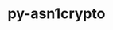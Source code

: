---
title: "py-asn1crypto"
layout: cache
categories: [package, develop]
meta: {"versions": ["1.4.0", "1.5.1"], "compilers": ["gcc@=7.5.0"], "oss": ["ubuntu18.04"], "platforms": ["linux"], "targets": ["x86_64", "x86_64_v3"], "stacks": ["radiuss", "root"], "num_specs": 55, "num_specs_by_stack": {"radiuss": 55, "root": 55}}
spec_details: [{"hash": "5fubxohj5emgisclqc6ruefkzuml35hu", "compiler": "gcc@=7.5.0", "versions": ["1.4.0"], "os": "ubuntu18.04", "platform": "linux", "target": "x86_64", "variants": [], "stacks": ["radiuss", "root"], "size": "-", "tarball": "https://binaries.spack.io/develop/build_cache/linux-ubuntu18.04-x86_64/gcc-7.5.0/py-asn1crypto-1.4.0/linux-ubuntu18.04-x86_64-gcc-7.5.0-py-asn1crypto-1.4.0-5fubxohj5emgisclqc6ruefkzuml35hu.spack"}, {"hash": "ha3fjetaazhxxdyyvfv5qmkruaamqr5f", "compiler": "gcc@=7.5.0", "versions": ["1.5.1"], "os": "ubuntu18.04", "platform": "linux", "target": "x86_64", "variants": ["build_system=python_pip"], "stacks": ["radiuss", "root"], "size": "-", "tarball": "https://binaries.spack.io/develop/build_cache/linux-ubuntu18.04-x86_64/gcc-7.5.0/py-asn1crypto-1.5.1/linux-ubuntu18.04-x86_64-gcc-7.5.0-py-asn1crypto-1.5.1-ha3fjetaazhxxdyyvfv5qmkruaamqr5f.spack"}, {"hash": "5tjpmw4ncstjt27llawxr4nsznceschn", "compiler": "gcc@=7.5.0", "versions": ["1.4.0"], "os": "ubuntu18.04", "platform": "linux", "target": "x86_64", "variants": [], "stacks": ["radiuss", "root"], "size": "-", "tarball": "https://binaries.spack.io/develop/build_cache/linux-ubuntu18.04-x86_64/gcc-7.5.0/py-asn1crypto-1.4.0/linux-ubuntu18.04-x86_64-gcc-7.5.0-py-asn1crypto-1.4.0-5tjpmw4ncstjt27llawxr4nsznceschn.spack"}, {"hash": "tthr6k6lx5ihf5klqmz5r4xfsva6rlvv", "compiler": "gcc@=7.5.0", "versions": ["1.4.0"], "os": "ubuntu18.04", "platform": "linux", "target": "x86_64", "variants": [], "stacks": ["radiuss", "root"], "size": "-", "tarball": "https://binaries.spack.io/develop/build_cache/linux-ubuntu18.04-x86_64/gcc-7.5.0/py-asn1crypto-1.4.0/linux-ubuntu18.04-x86_64-gcc-7.5.0-py-asn1crypto-1.4.0-tthr6k6lx5ihf5klqmz5r4xfsva6rlvv.spack"}, {"hash": "rzqdmt6wat427s3pmn4jflrnkgzoeuxw", "compiler": "gcc@=7.5.0", "versions": ["1.4.0"], "os": "ubuntu18.04", "platform": "linux", "target": "x86_64", "variants": [], "stacks": ["radiuss", "root"], "size": "-", "tarball": "https://binaries.spack.io/develop/build_cache/linux-ubuntu18.04-x86_64/gcc-7.5.0/py-asn1crypto-1.4.0/linux-ubuntu18.04-x86_64-gcc-7.5.0-py-asn1crypto-1.4.0-rzqdmt6wat427s3pmn4jflrnkgzoeuxw.spack"}, {"hash": "a5tijm3to24zsegpzkp4xapqbu5egiul", "compiler": "gcc@=7.5.0", "versions": ["1.4.0"], "os": "ubuntu18.04", "platform": "linux", "target": "x86_64", "variants": [], "stacks": ["radiuss", "root"], "size": "-", "tarball": "https://binaries.spack.io/develop/build_cache/linux-ubuntu18.04-x86_64/gcc-7.5.0/py-asn1crypto-1.4.0/linux-ubuntu18.04-x86_64-gcc-7.5.0-py-asn1crypto-1.4.0-a5tijm3to24zsegpzkp4xapqbu5egiul.spack"}, {"hash": "5mreenkqplgp3pdwb7iin73p7vdsille", "compiler": "gcc@=7.5.0", "versions": ["1.4.0"], "os": "ubuntu18.04", "platform": "linux", "target": "x86_64", "variants": [], "stacks": ["radiuss", "root"], "size": "-", "tarball": "https://binaries.spack.io/develop/build_cache/linux-ubuntu18.04-x86_64/gcc-7.5.0/py-asn1crypto-1.4.0/linux-ubuntu18.04-x86_64-gcc-7.5.0-py-asn1crypto-1.4.0-5mreenkqplgp3pdwb7iin73p7vdsille.spack"}, {"hash": "fotqcgsrpnet7wneq3xn4iy7z3lb6o2y", "compiler": "gcc@=7.5.0", "versions": ["1.5.1"], "os": "ubuntu18.04", "platform": "linux", "target": "x86_64", "variants": [], "stacks": ["radiuss", "root"], "size": "-", "tarball": "https://binaries.spack.io/develop/build_cache/linux-ubuntu18.04-x86_64/gcc-7.5.0/py-asn1crypto-1.5.1/linux-ubuntu18.04-x86_64-gcc-7.5.0-py-asn1crypto-1.5.1-fotqcgsrpnet7wneq3xn4iy7z3lb6o2y.spack"}, {"hash": "65r6u4aa4x4cu4s6rc3bzsjyy54uxytv", "compiler": "gcc@=7.5.0", "versions": ["1.4.0"], "os": "ubuntu18.04", "platform": "linux", "target": "x86_64", "variants": [], "stacks": ["radiuss", "root"], "size": "-", "tarball": "https://binaries.spack.io/develop/build_cache/linux-ubuntu18.04-x86_64/gcc-7.5.0/py-asn1crypto-1.4.0/linux-ubuntu18.04-x86_64-gcc-7.5.0-py-asn1crypto-1.4.0-65r6u4aa4x4cu4s6rc3bzsjyy54uxytv.spack"}, {"hash": "7a5kwxkcjwd6fyjh5jyczcl4dg7m4go7", "compiler": "gcc@=7.5.0", "versions": ["1.4.0"], "os": "ubuntu18.04", "platform": "linux", "target": "x86_64", "variants": [], "stacks": ["radiuss", "root"], "size": "-", "tarball": "https://binaries.spack.io/develop/build_cache/linux-ubuntu18.04-x86_64/gcc-7.5.0/py-asn1crypto-1.4.0/linux-ubuntu18.04-x86_64-gcc-7.5.0-py-asn1crypto-1.4.0-7a5kwxkcjwd6fyjh5jyczcl4dg7m4go7.spack"}, {"hash": "vb2lrww5s2lwszo5jjxqlhc3cmcmkkmt", "compiler": "gcc@=7.5.0", "versions": ["1.4.0"], "os": "ubuntu18.04", "platform": "linux", "target": "x86_64", "variants": [], "stacks": ["radiuss", "root"], "size": "-", "tarball": "https://binaries.spack.io/develop/build_cache/linux-ubuntu18.04-x86_64/gcc-7.5.0/py-asn1crypto-1.4.0/linux-ubuntu18.04-x86_64-gcc-7.5.0-py-asn1crypto-1.4.0-vb2lrww5s2lwszo5jjxqlhc3cmcmkkmt.spack"}, {"hash": "aslkm2oojdkg4limqddinb7vgtiqea3t", "compiler": "gcc@=7.5.0", "versions": ["1.4.0"], "os": "ubuntu18.04", "platform": "linux", "target": "x86_64", "variants": [], "stacks": ["radiuss", "root"], "size": "-", "tarball": "https://binaries.spack.io/develop/build_cache/linux-ubuntu18.04-x86_64/gcc-7.5.0/py-asn1crypto-1.4.0/linux-ubuntu18.04-x86_64-gcc-7.5.0-py-asn1crypto-1.4.0-aslkm2oojdkg4limqddinb7vgtiqea3t.spack"}, {"hash": "ttrxugciorfqqoplhfht4uok4lin7fsr", "compiler": "gcc@=7.5.0", "versions": ["1.4.0"], "os": "ubuntu18.04", "platform": "linux", "target": "x86_64", "variants": [], "stacks": ["radiuss", "root"], "size": "-", "tarball": "https://binaries.spack.io/develop/build_cache/linux-ubuntu18.04-x86_64/gcc-7.5.0/py-asn1crypto-1.4.0/linux-ubuntu18.04-x86_64-gcc-7.5.0-py-asn1crypto-1.4.0-ttrxugciorfqqoplhfht4uok4lin7fsr.spack"}, {"hash": "dkdnvgw7apbqqss4uxcnfiweldfvuh6g", "compiler": "gcc@=7.5.0", "versions": ["1.4.0"], "os": "ubuntu18.04", "platform": "linux", "target": "x86_64", "variants": [], "stacks": ["radiuss", "root"], "size": "-", "tarball": "https://binaries.spack.io/develop/build_cache/linux-ubuntu18.04-x86_64/gcc-7.5.0/py-asn1crypto-1.4.0/linux-ubuntu18.04-x86_64-gcc-7.5.0-py-asn1crypto-1.4.0-dkdnvgw7apbqqss4uxcnfiweldfvuh6g.spack"}, {"hash": "zgq627zg3el7wo6zckunrt645tjihn3k", "compiler": "gcc@=7.5.0", "versions": ["1.4.0"], "os": "ubuntu18.04", "platform": "linux", "target": "x86_64", "variants": [], "stacks": ["radiuss", "root"], "size": "-", "tarball": "https://binaries.spack.io/develop/build_cache/linux-ubuntu18.04-x86_64/gcc-7.5.0/py-asn1crypto-1.4.0/linux-ubuntu18.04-x86_64-gcc-7.5.0-py-asn1crypto-1.4.0-zgq627zg3el7wo6zckunrt645tjihn3k.spack"}, {"hash": "6nonsays6yjlxlirubxiiqzymaskhbsx", "compiler": "gcc@=7.5.0", "versions": ["1.4.0"], "os": "ubuntu18.04", "platform": "linux", "target": "x86_64", "variants": [], "stacks": ["radiuss", "root"], "size": "-", "tarball": "https://binaries.spack.io/develop/build_cache/linux-ubuntu18.04-x86_64/gcc-7.5.0/py-asn1crypto-1.4.0/linux-ubuntu18.04-x86_64-gcc-7.5.0-py-asn1crypto-1.4.0-6nonsays6yjlxlirubxiiqzymaskhbsx.spack"}, {"hash": "jze5ic2vtyleyhycghbeqomcgkjdvc4b", "compiler": "gcc@=7.5.0", "versions": ["1.4.0"], "os": "ubuntu18.04", "platform": "linux", "target": "x86_64", "variants": [], "stacks": ["radiuss", "root"], "size": "-", "tarball": "https://binaries.spack.io/develop/build_cache/linux-ubuntu18.04-x86_64/gcc-7.5.0/py-asn1crypto-1.4.0/linux-ubuntu18.04-x86_64-gcc-7.5.0-py-asn1crypto-1.4.0-jze5ic2vtyleyhycghbeqomcgkjdvc4b.spack"}, {"hash": "ubud77urzjol5mdxjwe23ybxi4eog5wy", "compiler": "gcc@=7.5.0", "versions": ["1.4.0"], "os": "ubuntu18.04", "platform": "linux", "target": "x86_64", "variants": [], "stacks": ["radiuss", "root"], "size": "-", "tarball": "https://binaries.spack.io/develop/build_cache/linux-ubuntu18.04-x86_64/gcc-7.5.0/py-asn1crypto-1.4.0/linux-ubuntu18.04-x86_64-gcc-7.5.0-py-asn1crypto-1.4.0-ubud77urzjol5mdxjwe23ybxi4eog5wy.spack"}, {"hash": "jgs2t7caduhu5ux7btnvv5uyfoqwv6t6", "compiler": "gcc@=7.5.0", "versions": ["1.4.0"], "os": "ubuntu18.04", "platform": "linux", "target": "x86_64", "variants": [], "stacks": ["radiuss", "root"], "size": "-", "tarball": "https://binaries.spack.io/develop/build_cache/linux-ubuntu18.04-x86_64/gcc-7.5.0/py-asn1crypto-1.4.0/linux-ubuntu18.04-x86_64-gcc-7.5.0-py-asn1crypto-1.4.0-jgs2t7caduhu5ux7btnvv5uyfoqwv6t6.spack"}, {"hash": "c6uhaodlmvzgkze4fgq6vylp4fgcmqsr", "compiler": "gcc@=7.5.0", "versions": ["1.4.0"], "os": "ubuntu18.04", "platform": "linux", "target": "x86_64", "variants": [], "stacks": ["radiuss", "root"], "size": "-", "tarball": "https://binaries.spack.io/develop/build_cache/linux-ubuntu18.04-x86_64/gcc-7.5.0/py-asn1crypto-1.4.0/linux-ubuntu18.04-x86_64-gcc-7.5.0-py-asn1crypto-1.4.0-c6uhaodlmvzgkze4fgq6vylp4fgcmqsr.spack"}, {"hash": "xwa5obg42zmzohjmazkvnop544u6jlim", "compiler": "gcc@=7.5.0", "versions": ["1.4.0"], "os": "ubuntu18.04", "platform": "linux", "target": "x86_64", "variants": [], "stacks": ["radiuss", "root"], "size": "-", "tarball": "https://binaries.spack.io/develop/build_cache/linux-ubuntu18.04-x86_64/gcc-7.5.0/py-asn1crypto-1.4.0/linux-ubuntu18.04-x86_64-gcc-7.5.0-py-asn1crypto-1.4.0-xwa5obg42zmzohjmazkvnop544u6jlim.spack"}, {"hash": "exjtyzmqm2x4irvzdm6vb46hbcz4kz5f", "compiler": "gcc@=7.5.0", "versions": ["1.4.0"], "os": "ubuntu18.04", "platform": "linux", "target": "x86_64", "variants": [], "stacks": ["radiuss", "root"], "size": "-", "tarball": "https://binaries.spack.io/develop/build_cache/linux-ubuntu18.04-x86_64/gcc-7.5.0/py-asn1crypto-1.4.0/linux-ubuntu18.04-x86_64-gcc-7.5.0-py-asn1crypto-1.4.0-exjtyzmqm2x4irvzdm6vb46hbcz4kz5f.spack"}, {"hash": "ymfilodtgji37qwz7cmdx2ujlz7w3uub", "compiler": "gcc@=7.5.0", "versions": ["1.4.0"], "os": "ubuntu18.04", "platform": "linux", "target": "x86_64", "variants": [], "stacks": ["radiuss", "root"], "size": "-", "tarball": "https://binaries.spack.io/develop/build_cache/linux-ubuntu18.04-x86_64/gcc-7.5.0/py-asn1crypto-1.4.0/linux-ubuntu18.04-x86_64-gcc-7.5.0-py-asn1crypto-1.4.0-ymfilodtgji37qwz7cmdx2ujlz7w3uub.spack"}, {"hash": "j6dlolim557hllydvhptxz7sojdaxjq2", "compiler": "gcc@=7.5.0", "versions": ["1.4.0"], "os": "ubuntu18.04", "platform": "linux", "target": "x86_64", "variants": [], "stacks": ["radiuss", "root"], "size": "-", "tarball": "https://binaries.spack.io/develop/build_cache/linux-ubuntu18.04-x86_64/gcc-7.5.0/py-asn1crypto-1.4.0/linux-ubuntu18.04-x86_64-gcc-7.5.0-py-asn1crypto-1.4.0-j6dlolim557hllydvhptxz7sojdaxjq2.spack"}, {"hash": "vt65ygdcu5fboq77e5mtehlczsuzwuce", "compiler": "gcc@=7.5.0", "versions": ["1.4.0"], "os": "ubuntu18.04", "platform": "linux", "target": "x86_64", "variants": [], "stacks": ["radiuss", "root"], "size": "-", "tarball": "https://binaries.spack.io/develop/build_cache/linux-ubuntu18.04-x86_64/gcc-7.5.0/py-asn1crypto-1.4.0/linux-ubuntu18.04-x86_64-gcc-7.5.0-py-asn1crypto-1.4.0-vt65ygdcu5fboq77e5mtehlczsuzwuce.spack"}, {"hash": "uykoewfyw5fqu6cj37m7jtyzvyceu6sn", "compiler": "gcc@=7.5.0", "versions": ["1.4.0"], "os": "ubuntu18.04", "platform": "linux", "target": "x86_64", "variants": [], "stacks": ["radiuss", "root"], "size": "-", "tarball": "https://binaries.spack.io/develop/build_cache/linux-ubuntu18.04-x86_64/gcc-7.5.0/py-asn1crypto-1.4.0/linux-ubuntu18.04-x86_64-gcc-7.5.0-py-asn1crypto-1.4.0-uykoewfyw5fqu6cj37m7jtyzvyceu6sn.spack"}, {"hash": "jpesjbllxqwancfcjawx4swyghpcihws", "compiler": "gcc@=7.5.0", "versions": ["1.4.0"], "os": "ubuntu18.04", "platform": "linux", "target": "x86_64", "variants": [], "stacks": ["radiuss", "root"], "size": "-", "tarball": "https://binaries.spack.io/develop/build_cache/linux-ubuntu18.04-x86_64/gcc-7.5.0/py-asn1crypto-1.4.0/linux-ubuntu18.04-x86_64-gcc-7.5.0-py-asn1crypto-1.4.0-jpesjbllxqwancfcjawx4swyghpcihws.spack"}, {"hash": "zpgvaev7fdtcwgb4lvtvut3sd4u5f4zy", "compiler": "gcc@=7.5.0", "versions": ["1.4.0"], "os": "ubuntu18.04", "platform": "linux", "target": "x86_64", "variants": [], "stacks": ["radiuss", "root"], "size": "-", "tarball": "https://binaries.spack.io/develop/build_cache/linux-ubuntu18.04-x86_64/gcc-7.5.0/py-asn1crypto-1.4.0/linux-ubuntu18.04-x86_64-gcc-7.5.0-py-asn1crypto-1.4.0-zpgvaev7fdtcwgb4lvtvut3sd4u5f4zy.spack"}, {"hash": "irxkkjrsvxrnsdwczn55eo5jh7cqmods", "compiler": "gcc@=7.5.0", "versions": ["1.4.0"], "os": "ubuntu18.04", "platform": "linux", "target": "x86_64", "variants": [], "stacks": ["radiuss", "root"], "size": "-", "tarball": "https://binaries.spack.io/develop/build_cache/linux-ubuntu18.04-x86_64/gcc-7.5.0/py-asn1crypto-1.4.0/linux-ubuntu18.04-x86_64-gcc-7.5.0-py-asn1crypto-1.4.0-irxkkjrsvxrnsdwczn55eo5jh7cqmods.spack"}, {"hash": "cqrinraxlmyquorslqco5winrhdaskxn", "compiler": "gcc@=7.5.0", "versions": ["1.5.1"], "os": "ubuntu18.04", "platform": "linux", "target": "x86_64", "variants": ["build_system=python_pip"], "stacks": ["radiuss", "root"], "size": "-", "tarball": "https://binaries.spack.io/develop/build_cache/linux-ubuntu18.04-x86_64/gcc-7.5.0/py-asn1crypto-1.5.1/linux-ubuntu18.04-x86_64-gcc-7.5.0-py-asn1crypto-1.5.1-cqrinraxlmyquorslqco5winrhdaskxn.spack"}, {"hash": "lofxeewtfcgkgbe7c7vvl27tht6awoe7", "compiler": "gcc@=7.5.0", "versions": ["1.4.0"], "os": "ubuntu18.04", "platform": "linux", "target": "x86_64", "variants": [], "stacks": ["radiuss", "root"], "size": "-", "tarball": "https://binaries.spack.io/develop/build_cache/linux-ubuntu18.04-x86_64/gcc-7.5.0/py-asn1crypto-1.4.0/linux-ubuntu18.04-x86_64-gcc-7.5.0-py-asn1crypto-1.4.0-lofxeewtfcgkgbe7c7vvl27tht6awoe7.spack"}, {"hash": "eoakilqmmq22k32mfuvf7b6x3w2gl4ev", "compiler": "gcc@=7.5.0", "versions": ["1.4.0"], "os": "ubuntu18.04", "platform": "linux", "target": "x86_64", "variants": [], "stacks": ["radiuss", "root"], "size": "-", "tarball": "https://binaries.spack.io/develop/build_cache/linux-ubuntu18.04-x86_64/gcc-7.5.0/py-asn1crypto-1.4.0/linux-ubuntu18.04-x86_64-gcc-7.5.0-py-asn1crypto-1.4.0-eoakilqmmq22k32mfuvf7b6x3w2gl4ev.spack"}, {"hash": "t22kah2z7dmvbeyhyluuukxkrmrh25i7", "compiler": "gcc@=7.5.0", "versions": ["1.4.0"], "os": "ubuntu18.04", "platform": "linux", "target": "x86_64", "variants": [], "stacks": ["radiuss", "root"], "size": "-", "tarball": "https://binaries.spack.io/develop/build_cache/linux-ubuntu18.04-x86_64/gcc-7.5.0/py-asn1crypto-1.4.0/linux-ubuntu18.04-x86_64-gcc-7.5.0-py-asn1crypto-1.4.0-t22kah2z7dmvbeyhyluuukxkrmrh25i7.spack"}, {"hash": "zduv3hyoge6letc6tczq7cbn5odz42dl", "compiler": "gcc@=7.5.0", "versions": ["1.4.0"], "os": "ubuntu18.04", "platform": "linux", "target": "x86_64", "variants": [], "stacks": ["radiuss", "root"], "size": "-", "tarball": "https://binaries.spack.io/develop/build_cache/linux-ubuntu18.04-x86_64/gcc-7.5.0/py-asn1crypto-1.4.0/linux-ubuntu18.04-x86_64-gcc-7.5.0-py-asn1crypto-1.4.0-zduv3hyoge6letc6tczq7cbn5odz42dl.spack"}, {"hash": "kxfu42ec646rlrl3xn2sg57qqxpsh5mp", "compiler": "gcc@=7.5.0", "versions": ["1.5.1"], "os": "ubuntu18.04", "platform": "linux", "target": "x86_64", "variants": ["build_system=python_pip"], "stacks": ["radiuss", "root"], "size": "-", "tarball": "https://binaries.spack.io/develop/build_cache/linux-ubuntu18.04-x86_64/gcc-7.5.0/py-asn1crypto-1.5.1/linux-ubuntu18.04-x86_64-gcc-7.5.0-py-asn1crypto-1.5.1-kxfu42ec646rlrl3xn2sg57qqxpsh5mp.spack"}, {"hash": "lurhwdnzjlmz2r6eykysfjmgbpj5zchy", "compiler": "gcc@=7.5.0", "versions": ["1.5.1"], "os": "ubuntu18.04", "platform": "linux", "target": "x86_64", "variants": ["build_system=python_pip"], "stacks": ["radiuss", "root"], "size": "-", "tarball": "https://binaries.spack.io/develop/build_cache/linux-ubuntu18.04-x86_64/gcc-7.5.0/py-asn1crypto-1.5.1/linux-ubuntu18.04-x86_64-gcc-7.5.0-py-asn1crypto-1.5.1-lurhwdnzjlmz2r6eykysfjmgbpj5zchy.spack"}, {"hash": "p2ikrqa7gv47byma4qoxr4mjujwgl4np", "compiler": "gcc@=7.5.0", "versions": ["1.5.1"], "os": "ubuntu18.04", "platform": "linux", "target": "x86_64", "variants": ["build_system=python_pip"], "stacks": ["radiuss", "root"], "size": "-", "tarball": "https://binaries.spack.io/develop/build_cache/linux-ubuntu18.04-x86_64/gcc-7.5.0/py-asn1crypto-1.5.1/linux-ubuntu18.04-x86_64-gcc-7.5.0-py-asn1crypto-1.5.1-p2ikrqa7gv47byma4qoxr4mjujwgl4np.spack"}, {"hash": "xbrtohwncz6zikvway57skx3spypyu2j", "compiler": "gcc@=7.5.0", "versions": ["1.4.0"], "os": "ubuntu18.04", "platform": "linux", "target": "x86_64", "variants": [], "stacks": ["radiuss", "root"], "size": "-", "tarball": "https://binaries.spack.io/develop/build_cache/linux-ubuntu18.04-x86_64/gcc-7.5.0/py-asn1crypto-1.4.0/linux-ubuntu18.04-x86_64-gcc-7.5.0-py-asn1crypto-1.4.0-xbrtohwncz6zikvway57skx3spypyu2j.spack"}, {"hash": "spinru4fhftvtlsdxbmvm5kc5sza77nx", "compiler": "gcc@=7.5.0", "versions": ["1.5.1"], "os": "ubuntu18.04", "platform": "linux", "target": "x86_64", "variants": ["build_system=python_pip"], "stacks": ["radiuss", "root"], "size": "-", "tarball": "https://binaries.spack.io/develop/build_cache/linux-ubuntu18.04-x86_64/gcc-7.5.0/py-asn1crypto-1.5.1/linux-ubuntu18.04-x86_64-gcc-7.5.0-py-asn1crypto-1.5.1-spinru4fhftvtlsdxbmvm5kc5sza77nx.spack"}, {"hash": "wc45mhzrpaml63mql535rakgl3fql6vc", "compiler": "gcc@=7.5.0", "versions": ["1.5.1"], "os": "ubuntu18.04", "platform": "linux", "target": "x86_64", "variants": ["build_system=python_pip"], "stacks": ["radiuss", "root"], "size": "-", "tarball": "https://binaries.spack.io/develop/build_cache/linux-ubuntu18.04-x86_64/gcc-7.5.0/py-asn1crypto-1.5.1/linux-ubuntu18.04-x86_64-gcc-7.5.0-py-asn1crypto-1.5.1-wc45mhzrpaml63mql535rakgl3fql6vc.spack"}, {"hash": "bicayuvjwtqwlsw5ucytoxakkosbsoi3", "compiler": "gcc@=7.5.0", "versions": ["1.5.1"], "os": "ubuntu18.04", "platform": "linux", "target": "x86_64_v3", "variants": ["build_system=python_pip"], "stacks": ["radiuss", "root"], "size": "-", "tarball": "https://binaries.spack.io/develop/build_cache/linux-ubuntu18.04-x86_64_v3/gcc-7.5.0/py-asn1crypto-1.5.1/linux-ubuntu18.04-x86_64_v3-gcc-7.5.0-py-asn1crypto-1.5.1-bicayuvjwtqwlsw5ucytoxakkosbsoi3.spack"}, {"hash": "cubmewh4byqxlualhsuumdd75p3piu3z", "compiler": "gcc@=7.5.0", "versions": ["1.5.1"], "os": "ubuntu18.04", "platform": "linux", "target": "x86_64_v3", "variants": ["build_system=python_pip"], "stacks": ["radiuss", "root"], "size": "-", "tarball": "https://binaries.spack.io/develop/build_cache/linux-ubuntu18.04-x86_64_v3/gcc-7.5.0/py-asn1crypto-1.5.1/linux-ubuntu18.04-x86_64_v3-gcc-7.5.0-py-asn1crypto-1.5.1-cubmewh4byqxlualhsuumdd75p3piu3z.spack"}, {"hash": "dibjiikugeq6qolieaqzyvrigvb4jad3", "compiler": "gcc@=7.5.0", "versions": ["1.5.1"], "os": "ubuntu18.04", "platform": "linux", "target": "x86_64_v3", "variants": ["build_system=python_pip"], "stacks": ["radiuss", "root"], "size": "-", "tarball": "https://binaries.spack.io/develop/build_cache/linux-ubuntu18.04-x86_64_v3/gcc-7.5.0/py-asn1crypto-1.5.1/linux-ubuntu18.04-x86_64_v3-gcc-7.5.0-py-asn1crypto-1.5.1-dibjiikugeq6qolieaqzyvrigvb4jad3.spack"}, {"hash": "fuz4dzgeij7sqt62u4vm7shaxu3d3pf6", "compiler": "gcc@=7.5.0", "versions": ["1.5.1"], "os": "ubuntu18.04", "platform": "linux", "target": "x86_64_v3", "variants": ["build_system=python_pip"], "stacks": ["radiuss", "root"], "size": "-", "tarball": "https://binaries.spack.io/develop/build_cache/linux-ubuntu18.04-x86_64_v3/gcc-7.5.0/py-asn1crypto-1.5.1/linux-ubuntu18.04-x86_64_v3-gcc-7.5.0-py-asn1crypto-1.5.1-fuz4dzgeij7sqt62u4vm7shaxu3d3pf6.spack"}, {"hash": "l342hx4p2thvh5zl74awoby5yc2wqy2f", "compiler": "gcc@=7.5.0", "versions": ["1.5.1"], "os": "ubuntu18.04", "platform": "linux", "target": "x86_64_v3", "variants": ["build_system=python_pip"], "stacks": ["radiuss", "root"], "size": "-", "tarball": "https://binaries.spack.io/develop/build_cache/linux-ubuntu18.04-x86_64_v3/gcc-7.5.0/py-asn1crypto-1.5.1/linux-ubuntu18.04-x86_64_v3-gcc-7.5.0-py-asn1crypto-1.5.1-l342hx4p2thvh5zl74awoby5yc2wqy2f.spack"}, {"hash": "2kvvhhhro46h4qizzyqd4ur3tyoapnpx", "compiler": "gcc@=7.5.0", "versions": ["1.5.1"], "os": "ubuntu18.04", "platform": "linux", "target": "x86_64_v3", "variants": ["build_system=python_pip"], "stacks": ["radiuss", "root"], "size": "-", "tarball": "https://binaries.spack.io/develop/build_cache/linux-ubuntu18.04-x86_64_v3/gcc-7.5.0/py-asn1crypto-1.5.1/linux-ubuntu18.04-x86_64_v3-gcc-7.5.0-py-asn1crypto-1.5.1-2kvvhhhro46h4qizzyqd4ur3tyoapnpx.spack"}, {"hash": "rjn4m235lsnaq6cweawgjvflfoxkynlm", "compiler": "gcc@=7.5.0", "versions": ["1.5.1"], "os": "ubuntu18.04", "platform": "linux", "target": "x86_64_v3", "variants": ["build_system=python_pip"], "stacks": ["radiuss", "root"], "size": "-", "tarball": "https://binaries.spack.io/develop/build_cache/linux-ubuntu18.04-x86_64_v3/gcc-7.5.0/py-asn1crypto-1.5.1/linux-ubuntu18.04-x86_64_v3-gcc-7.5.0-py-asn1crypto-1.5.1-rjn4m235lsnaq6cweawgjvflfoxkynlm.spack"}, {"hash": "mlc74uluvcjykphwpu2w5smzxi5lc6lb", "compiler": "gcc@=7.5.0", "versions": ["1.5.1"], "os": "ubuntu18.04", "platform": "linux", "target": "x86_64_v3", "variants": ["build_system=python_pip"], "stacks": ["radiuss", "root"], "size": "-", "tarball": "https://binaries.spack.io/develop/build_cache/linux-ubuntu18.04-x86_64_v3/gcc-7.5.0/py-asn1crypto-1.5.1/linux-ubuntu18.04-x86_64_v3-gcc-7.5.0-py-asn1crypto-1.5.1-mlc74uluvcjykphwpu2w5smzxi5lc6lb.spack"}, {"hash": "uam6du7pst5bjww5z4ks2bm7ubersqwx", "compiler": "gcc@=7.5.0", "versions": ["1.5.1"], "os": "ubuntu18.04", "platform": "linux", "target": "x86_64_v3", "variants": ["build_system=python_pip"], "stacks": ["radiuss", "root"], "size": "-", "tarball": "https://binaries.spack.io/develop/build_cache/linux-ubuntu18.04-x86_64_v3/gcc-7.5.0/py-asn1crypto-1.5.1/linux-ubuntu18.04-x86_64_v3-gcc-7.5.0-py-asn1crypto-1.5.1-uam6du7pst5bjww5z4ks2bm7ubersqwx.spack"}, {"hash": "kolvc6hcyx4nfviziwiqvjvp3gm7twwc", "compiler": "gcc@=7.5.0", "versions": ["1.5.1"], "os": "ubuntu18.04", "platform": "linux", "target": "x86_64_v3", "variants": ["build_system=python_pip"], "stacks": ["radiuss", "root"], "size": "-", "tarball": "https://binaries.spack.io/develop/build_cache/linux-ubuntu18.04-x86_64_v3/gcc-7.5.0/py-asn1crypto-1.5.1/linux-ubuntu18.04-x86_64_v3-gcc-7.5.0-py-asn1crypto-1.5.1-kolvc6hcyx4nfviziwiqvjvp3gm7twwc.spack"}, {"hash": "hn7rqwf2eqdhwffxdink75arne3gudrz", "compiler": "gcc@=7.5.0", "versions": ["1.5.1"], "os": "ubuntu18.04", "platform": "linux", "target": "x86_64_v3", "variants": ["build_system=python_pip"], "stacks": ["radiuss", "root"], "size": "-", "tarball": "https://binaries.spack.io/develop/build_cache/linux-ubuntu18.04-x86_64_v3/gcc-7.5.0/py-asn1crypto-1.5.1/linux-ubuntu18.04-x86_64_v3-gcc-7.5.0-py-asn1crypto-1.5.1-hn7rqwf2eqdhwffxdink75arne3gudrz.spack"}, {"hash": "2gx3aflw2323cn37tataaujj3fys67r2", "compiler": "gcc@=7.5.0", "versions": ["1.5.1"], "os": "ubuntu18.04", "platform": "linux", "target": "x86_64_v3", "variants": ["build_system=python_pip"], "stacks": ["radiuss", "root"], "size": "-", "tarball": "https://binaries.spack.io/develop/build_cache/linux-ubuntu18.04-x86_64_v3/gcc-7.5.0/py-asn1crypto-1.5.1/linux-ubuntu18.04-x86_64_v3-gcc-7.5.0-py-asn1crypto-1.5.1-2gx3aflw2323cn37tataaujj3fys67r2.spack"}, {"hash": "rgewj3sr3drbdyohybd6bur4o6byhjdm", "compiler": "gcc@=7.5.0", "versions": ["1.5.1"], "os": "ubuntu18.04", "platform": "linux", "target": "x86_64_v3", "variants": ["build_system=python_pip"], "stacks": ["radiuss", "root"], "size": "-", "tarball": "https://binaries.spack.io/develop/build_cache/linux-ubuntu18.04-x86_64_v3/gcc-7.5.0/py-asn1crypto-1.5.1/linux-ubuntu18.04-x86_64_v3-gcc-7.5.0-py-asn1crypto-1.5.1-rgewj3sr3drbdyohybd6bur4o6byhjdm.spack"}, {"hash": "tljepxz56u4oufxjnubu2ci2h7dafm65", "compiler": "gcc@=7.5.0", "versions": ["1.5.1"], "os": "ubuntu18.04", "platform": "linux", "target": "x86_64_v3", "variants": ["build_system=python_pip"], "stacks": ["radiuss", "root"], "size": "-", "tarball": "https://binaries.spack.io/develop/build_cache/linux-ubuntu18.04-x86_64_v3/gcc-7.5.0/py-asn1crypto-1.5.1/linux-ubuntu18.04-x86_64_v3-gcc-7.5.0-py-asn1crypto-1.5.1-tljepxz56u4oufxjnubu2ci2h7dafm65.spack"}, {"hash": "rpkkbrgv7gtxrxbljsktza4a3qx7plwi", "compiler": "gcc@=7.5.0", "versions": ["1.5.1"], "os": "ubuntu18.04", "platform": "linux", "target": "x86_64_v3", "variants": ["build_system=python_pip"], "stacks": ["radiuss", "root"], "size": "-", "tarball": "https://binaries.spack.io/develop/build_cache/linux-ubuntu18.04-x86_64_v3/gcc-7.5.0/py-asn1crypto-1.5.1/linux-ubuntu18.04-x86_64_v3-gcc-7.5.0-py-asn1crypto-1.5.1-rpkkbrgv7gtxrxbljsktza4a3qx7plwi.spack"}]
---